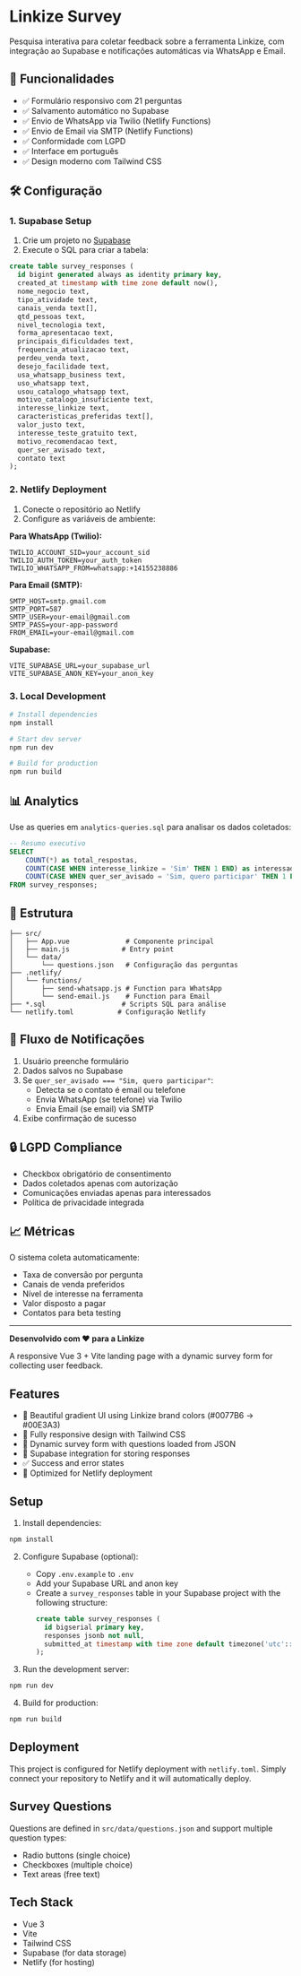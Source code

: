 # Linkize Survey

Pesquisa interativa para coletar feedback sobre a ferramenta Linkize, com integração ao Supabase e notificações automáticas via WhatsApp e Email.

## 🚀 Funcionalidades

- ✅ Formulário responsivo com 21 perguntas
- ✅ Salvamento automático no Supabase
- ✅ Envio de WhatsApp via Twilio (Netlify Functions)
- ✅ Envio de Email via SMTP (Netlify Functions)  
- ✅ Conformidade com LGPD
- ✅ Interface em português
- ✅ Design moderno com Tailwind CSS

## 🛠️ Configuração

### 1. Supabase Setup

1. Crie um projeto no [Supabase](https://supabase.com)
2. Execute o SQL para criar a tabela:

```sql
create table survey_responses (
  id bigint generated always as identity primary key,
  created_at timestamp with time zone default now(),
  nome_negocio text,
  tipo_atividade text,
  canais_venda text[],
  qtd_pessoas text,
  nivel_tecnologia text,
  forma_apresentacao text,
  principais_dificuldades text,
  frequencia_atualizacao text,
  perdeu_venda text,
  desejo_facilidade text,
  usa_whatsapp_business text,
  uso_whatsapp text,
  usou_catalogo_whatsapp text,
  motivo_catalogo_insuficiente text,
  interesse_linkize text,
  caracteristicas_preferidas text[],
  valor_justo text,
  interesse_teste_gratuito text,
  motivo_recomendacao text,
  quer_ser_avisado text,
  contato text
);
```

### 2. Netlify Deployment

1. Conecte o repositório ao Netlify
2. Configure as variáveis de ambiente:

**Para WhatsApp (Twilio):**
```
TWILIO_ACCOUNT_SID=your_account_sid
TWILIO_AUTH_TOKEN=your_auth_token  
TWILIO_WHATSAPP_FROM=whatsapp:+14155238886
```

**Para Email (SMTP):**
```
SMTP_HOST=smtp.gmail.com
SMTP_PORT=587
SMTP_USER=your-email@gmail.com
SMTP_PASS=your-app-password
FROM_EMAIL=your-email@gmail.com
```

**Supabase:**
```
VITE_SUPABASE_URL=your_supabase_url
VITE_SUPABASE_ANON_KEY=your_anon_key
```

### 3. Local Development

```bash
# Install dependencies
npm install

# Start dev server
npm run dev

# Build for production
npm run build
```

## 📊 Analytics

Use as queries em `analytics-queries.sql` para analisar os dados coletados:

```sql
-- Resumo executivo
SELECT 
    COUNT(*) as total_respostas,
    COUNT(CASE WHEN interesse_linkize = 'Sim' THEN 1 END) as interessados,
    COUNT(CASE WHEN quer_ser_avisado = 'Sim, quero participar' THEN 1 END) as quer_testar
FROM survey_responses;
```

## 🔧 Estrutura

```
├── src/
│   ├── App.vue              # Componente principal
│   ├── main.js             # Entry point
│   └── data/
│       └── questions.json   # Configuração das perguntas
├── .netlify/
│   └── functions/
│       ├── send-whatsapp.js # Function para WhatsApp
│       └── send-email.js    # Function para Email
├── *.sql                   # Scripts SQL para análise
└── netlify.toml           # Configuração Netlify
```

## 📱 Fluxo de Notificações

1. Usuário preenche formulário
2. Dados salvos no Supabase
3. Se `quer_ser_avisado === "Sim, quero participar"`:
   - Detecta se o contato é email ou telefone
   - Envia WhatsApp (se telefone) via Twilio
   - Envia Email (se email) via SMTP
4. Exibe confirmação de sucesso

## 🔒 LGPD Compliance

- Checkbox obrigatório de consentimento
- Dados coletados apenas com autorização
- Comunicações enviadas apenas para interessados
- Política de privacidade integrada

## 📈 Métricas

O sistema coleta automaticamente:
- Taxa de conversão por pergunta
- Canais de venda preferidos  
- Nível de interesse na ferramenta
- Valor disposto a pagar
- Contatos para beta testing

---

**Desenvolvido com ❤️ para a Linkize**

A responsive Vue 3 + Vite landing page with a dynamic survey form for collecting user feedback.

## Features

- 🎨 Beautiful gradient UI using Linkize brand colors (#0077B6 → #00E3A3)
- 📱 Fully responsive design with Tailwind CSS
- 📝 Dynamic survey form with questions loaded from JSON
- 💾 Supabase integration for storing responses
- ✅ Success and error states
- 🚀 Optimized for Netlify deployment

## Setup

1. Install dependencies:
```bash
npm install
```

2. Configure Supabase (optional):
   - Copy `.env.example` to `.env`
   - Add your Supabase URL and anon key
   - Create a `survey_responses` table in your Supabase project with the following structure:
     ```sql
     create table survey_responses (
       id bigserial primary key,
       responses jsonb not null,
       submitted_at timestamp with time zone default timezone('utc'::text, now()) not null
     );
     ```

3. Run the development server:
```bash
npm run dev
```

4. Build for production:
```bash
npm run build
```

## Deployment

This project is configured for Netlify deployment with `netlify.toml`. Simply connect your repository to Netlify and it will automatically deploy.

## Survey Questions

Questions are defined in `src/data/questions.json` and support multiple question types:
- Radio buttons (single choice)
- Checkboxes (multiple choice)
- Text areas (free text)

## Tech Stack

- Vue 3
- Vite
- Tailwind CSS
- Supabase (for data storage)
- Netlify (for hosting)
